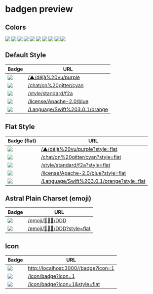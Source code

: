 # badgen preview

## Colors

![](/color/blue/blue)
![](/color/cyan/cyan)
![](/color/green/green)
![](/color/yellow/yellow)
![](/color/orange/orange)
![](/color/red/red)
![](/color/pink/pink)
![](/color/purple/purple)
![](/color/grey/grey)
![](/color/black/black)

## Default Style

| Badge | URL |
| --- | --- |
|![](/▲/déjà%20vu/purple) | [/▲/déjà%20vu/purple](/▲/déjà%20vu/purple) |
|![](/chat/on%20gitter/cyan) | [/chat/on%20gitter/cyan](/chat/on%20gitter/cyan) |
|![](/style/standard/f2a) | [/style/standard/f2a](/style/standard/f2a) |
|![](/license/Apache-2.0/blue) | [/license/Apache-2.0/blue](/license/Apache-2.0/blue) |
|![](/Language/Swift%203.0.1/orange) | [/Language/Swift%203.0.1/orange](/Language/Swift%203.0.1/orange) |

## Flat Style

| Badge (flat) | URL |
| --- | --- |
|![](/▲/déjà%20vu/purple?style=flat) | [/▲/déjà%20vu/purple?style=flat](/▲/déjà%20vu/purple?style=flat) |
|![](/chat/on%20gitter/cyan?style=flat) | [/chat/on%20gitter/cyan?style=flat](/chat/on%20gitter/cyan?style=flat) |
|![](/style/standard/f2a?style=flat) | [/style/standard/f2a?style=flat](/style/standard/f2a?style=flat) |
|![](/license/Apache-2.0/blue?style=flat) | [/license/Apache-2.0/blue?style=flat](/license/Apache-2.0/blue?style=flat) |
|![](/Language/Swift%203.0.1/orange?style=flat) | [/Language/Swift%203.0.1/orange?style=flat](/Language/Swift%203.0.1/orange?style=flat) |

## Astral Plain Charset (emoji)

| Badge | URL |
| --- | --- |
|![](/emoji/💩🤱🦄/DDD) | [/emoji/💩🤱🦄/DDD](/emoji/💩🤱🦄/DDD) |
|![](/emoji/💩🤱🦄/DDD?style=flat) | [/emoji/💩🤱🦄/DDD?style=flat](/emoji/💩🤱🦄/DDD?style=flat) |

## Icon

| Badge | URL |
| --- | --- |
| ![](http://localhost:3000//badge?icon=1) | [http://localhost:3000//badge?icon=1](http://localhost:3000//badge?icon=1)
| ![](/icon/badge?icon=1) | [/icon/badge?icon=1](/icon/badge?icon=1)
| ![](/icon/badge?icon=1&style=flat) | [/icon/badge?icon=1&style=flat](/icon/badge?icon=1&style=flat)
